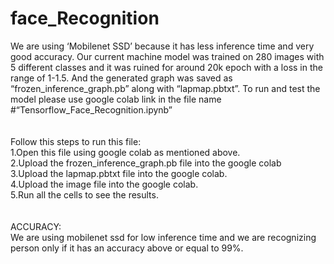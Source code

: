 # face_Recognition
We are using ‘Mobilenet SSD’ because it has less inference time and very good accuracy.
Our current machine model was trained on 280 images with 5 different classes and it was ruined for
around 20k epoch with a loss in the range of 1-1.5.
And the generated graph was saved as “frozen_inference_graph.pb” along with “lapmap.pbtxt”.
To run and test the model please use google colab link in the file name
#“Tensorflow_Face_Recognition.ipynb” 
<br>
<br>
<br>
Follow this steps to run this file:<br>
1.Open this file using google colab as mentioned above.<br>
2.Upload the frozen_inference_graph.pb file into the google colab<br>
3.Upload the lapmap.pbtxt file into the google colab.<br>
4.Upload the image file into the google colab.<br>
5.Run all the cells to see the results.<br><br><br>
ACCURACY:<br>
We are using mobilenet ssd for low inference time and we are recognizing person only if it has an
accuracy above or equal to 99%.
